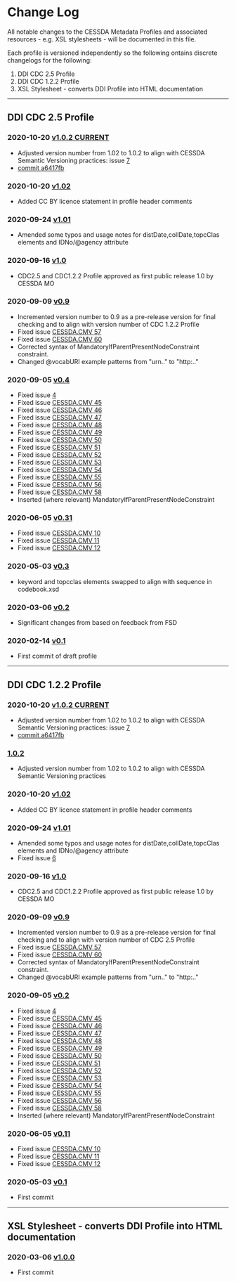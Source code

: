 # Change Log
All notable changes to the CESSDA Metadata Profiles and associated resources  - e.g. XSL stylesheets - will be documented in this file.

Each profile is versioned independently so the following  ontains discrete changelogs for the following:
1. DDI CDC 2.5 Profile
2. DDI CDC 1.2.2 Profile
3. XSL Stylesheet - converts DDI Profile into HTML documentation
  
***
 
 
## DDI CDC 2.5 Profile

### 2020-10-20 [v1.0.2 CURRENT](https://bitbucket.org/cessda/cessda.metadata.profiles/src/master/CDC%202.5%20PROFILE/cdc25_profile.xml)
- Adjusted version number from 1.02 to 1.0.2 to align with CESSDA Semantic Versioning practices: issue [7](https://bitbucket.org/cessda/cessda.metadata.profiles/issues/7)
- [commit a6417fb](https://bitbucket.org/cessda/cessda.metadata.profiles/commits/a6417fb57c5a9744c92aa815709872caed987914)

### 2020-10-20 [v1.02](https://bitbucket.org/cessda/cessda.metadata.profiles/commits/b4ef3134afef2aa1ce99bc4cb284ee255e824fb7)
- Added CC BY licence statement in profile header comments

### 2020-09-24 [v1.01](https://bitbucket.org/cessda/cessda.metadata.profiles/commits/9fe2545a02e5c34620cea5c1bd86c814d4ca8b09)
- Amended some typos and usage notes for distDate,collDate,topcClas elements and IDNo/@agency attribute

### 2020-09-16 [v1.0](https://bitbucket.org/cessda/cessda.metadata.profiles/commits/81abcdf698f7d64908e62d6edd1c7b777ab8092b)
- CDC2.5 and CDC1.2.2 Profile approved as first public release 1.0 by CESSDA MO


### 2020-09-09 [v0.9](https://bitbucket.org/cessda/cessda.metadata.profiles/commits/c1f41a9dd02202a5a5fcb196945385fa6dbfdd4c)
- Incremented version number to 0.9 as a pre-release version for final checking and to align with version number of CDC 1.2.2 Profile
- Fixed issue [CESSDA.CMV 57](https://bitbucket.org/cessda/cessda.cmv/issues/57)
- Fixed issue [CESSDA.CMV 60](https://bitbucket.org/cessda/cessda.cmv/issues/60)
- Corrected syntax of MandatoryIfParentPresentNodeConstraint constraint.
- Changed @vocabURI example patterns from "urn.." to "http:.."


### 2020-09-05 [v0.4](https://bitbucket.org/cessda/cessda.metadata.profiles/commits/fa77f5d797caf6005e00933a286a2752e68f8469)
- Fixed issue [4](https://bitbucket.org/cessda/cessda.metadata.profiles/issues/4/)
- Fixed issue [CESSDA.CMV 45](https://bitbucket.org/cessda/cessda.cmv/issues/45)
- Fixed issue [CESSDA.CMV 46](https://bitbucket.org/cessda/cessda.cmv/issues/46)
- Fixed issue [CESSDA.CMV 47](https://bitbucket.org/cessda/cessda.cmv/issues/47)
- Fixed issue [CESSDA.CMV 48](https://bitbucket.org/cessda/cessda.cmv/issues/48)
- Fixed issue [CESSDA.CMV 49](https://bitbucket.org/cessda/cessda.cmv/issues/49)
- Fixed issue [CESSDA.CMV 50](https://bitbucket.org/cessda/cessda.cmv/issues/50)
- Fixed issue [CESSDA.CMV 51](https://bitbucket.org/cessda/cessda.cmv/issues/51)
- Fixed issue [CESSDA.CMV 52](https://bitbucket.org/cessda/cessda.cmv/issues/52)
- Fixed issue [CESSDA.CMV 53](https://bitbucket.org/cessda/cessda.cmv/issues/53)
- Fixed issue [CESSDA.CMV 54](https://bitbucket.org/cessda/cessda.cmv/issues/54)
- Fixed issue [CESSDA.CMV 55](https://bitbucket.org/cessda/cessda.cmv/issues/55)
- Fixed issue [CESSDA.CMV 56](https://bitbucket.org/cessda/cessda.cmv/issues/56)
- Fixed issue [CESSDA.CMV 58](https://bitbucket.org/cessda/cessda.cmv/issues/58)
- Inserted (where relevant) MandatoryIfParentPresentNodeConstraint

### 2020-06-05 [v0.31](https://bitbucket.org/cessda/cessda.metadata.profiles/commits/331e562fffebccccbc6a1b1622a6dfafe04e7d27)
- Fixed issue [CESSDA.CMV 10](https://bitbucket.org/cessda/cessda.cmv/issues/10)
- Fixed issue [CESSDA.CMV 11](https://bitbucket.org/cessda/cessda.cmv/issues/11)
- Fixed issue [CESSDA.CMV 12](https://bitbucket.org/cessda/cessda.cmv/issues/12)

### 2020-05-03 [v0.3](https://bitbucket.org/cessda/cessda.metadata.profiles/commits/40758a09c36671facd1ef58160028d1cb7d5cabc)
- keyword and topcclas elements swapped to align with sequence in codebook.xsd

### 2020-03-06 [v0.2](https://bitbucket.org/cessda/cessda.metadata.profiles/commits/58b2a6187bc2c9e7a20f8547c293d655e9d3ff74)
- Significant changes from based on feedback from FSD

### 2020-02-14 [v0.1](https://bitbucket.org/cessda/cessda.metadata.profiles/commits/d0d589a27bbfdde6095597eaca872fe9b43f2a3f)
- First commit of draft profile


***


## DDI CDC 1.2.2 Profile

### 2020-10-20 [v1.0.2 CURRENT](https://bitbucket.org/cessda/cessda.metadata.profiles/src/master/CDC%202.5%20PROFILE/cdc25_profile.xml)
- Adjusted version number from 1.02 to 1.0.2 to align with CESSDA Semantic Versioning practices: issue [7](https://bitbucket.org/cessda/cessda.metadata.profiles/issues/7)
- [commit a6417fb](https://bitbucket.org/cessda/cessda.metadata.profiles/commits/a6417fb57c5a9744c92aa815709872caed987914)

### [1.0.2](https://bitbucket.org/cessda/cessda.metadata.profiles/commits/a6417fb57c5a9744c92aa815709872caed987914)
- Adjusted version number from 1.02 to 1.0.2 to align with CESSDA Semantic Versioning practices

### 2020-10-20 [v1.02](https://bitbucket.org/cessda/cessda.metadata.profiles/commits/b4ef3134afef2aa1ce99bc4cb284ee255e824fb7)
- Added CC BY licence statement in profile header comments

### 2020-09-24 [v1.01](https://bitbucket.org/cessda/cessda.metadata.profiles/commits/9fe2545a02e5c34620cea5c1bd86c814d4ca8b09)
- Amended some typos and usage notes for distDate,collDate,topcClas elements and IDNo/@agency attribute
- Fixed issue [6](https://bitbucket.org/cessda/cessda.metadata.profiles/issues/6/)


### 2020-09-16 [v1.0](https://bitbucket.org/cessda/cessda.metadata.profiles/commits/81abcdf698f7d64908e62d6edd1c7b777ab8092b)
- CDC2.5 and CDC1.2.2 Profile approved as first public release 1.0 by CESSDA MO

### 2020-09-09 [v0.9](https://bitbucket.org/cessda/cessda.metadata.profiles/commits/c1f41a9dd02202a5a5fcb196945385fa6dbfdd4c)
- Incremented version number to 0.9 as a pre-release version for final checking and to align with version number of CDC 2.5 Profile
- Fixed issue [CESSDA.CMV 57](https://bitbucket.org/cessda/cessda.cmv/issues/57)
- Fixed issue [CESSDA.CMV 60](https://bitbucket.org/cessda/cessda.cmv/issues/60)
- Corrected syntax of MandatoryIfParentPresentNodeConstraint constraint.
- Changed @vocabURI example patterns from "urn.." to "http:.."

### 2020-09-05 [v0.2](https://bitbucket.org/cessda/cessda.metadata.profiles/commits/fa77f5d797caf6005e00933a286a2752e68f8469)
- Fixed issue [4](https://bitbucket.org/cessda/cessda.metadata.profiles/issues/4/)
- Fixed issue [CESSDA.CMV 45](https://bitbucket.org/cessda/cessda.cmv/issues/45)
- Fixed issue [CESSDA.CMV 46](https://bitbucket.org/cessda/cessda.cmv/issues/46)
- Fixed issue [CESSDA.CMV 47](https://bitbucket.org/cessda/cessda.cmv/issues/47)
- Fixed issue [CESSDA.CMV 48](https://bitbucket.org/cessda/cessda.cmv/issues/48)
- Fixed issue [CESSDA.CMV 49](https://bitbucket.org/cessda/cessda.cmv/issues/49)
- Fixed issue [CESSDA.CMV 50](https://bitbucket.org/cessda/cessda.cmv/issues/50)
- Fixed issue [CESSDA.CMV 51](https://bitbucket.org/cessda/cessda.cmv/issues/51)
- Fixed issue [CESSDA.CMV 52](https://bitbucket.org/cessda/cessda.cmv/issues/52)
- Fixed issue [CESSDA.CMV 53](https://bitbucket.org/cessda/cessda.cmv/issues/53)
- Fixed issue [CESSDA.CMV 54](https://bitbucket.org/cessda/cessda.cmv/issues/54)
- Fixed issue [CESSDA.CMV 55](https://bitbucket.org/cessda/cessda.cmv/issues/55)
- Fixed issue [CESSDA.CMV 56](https://bitbucket.org/cessda/cessda.cmv/issues/56)
- Fixed issue [CESSDA.CMV 58](https://bitbucket.org/cessda/cessda.cmv/issues/58)
- Inserted (where relevant) MandatoryIfParentPresentNodeConstraint

### 2020-06-05 [v0.11](https://bitbucket.org/cessda/cessda.metadata.profiles/commits/331e562fffebccccbc6a1b1622a6dfafe04e7d27)
- Fixed issue [CESSDA.CMV 10](https://bitbucket.org/cessda/cessda.cmv/issues/10)
- Fixed issue [CESSDA.CMV 11](https://bitbucket.org/cessda/cessda.cmv/issues/11)
- Fixed issue [CESSDA.CMV 12](https://bitbucket.org/cessda/cessda.cmv/issues/12)

### 2020-05-03 [v0.1](https://bitbucket.org/cessda/cessda.metadata.profiles/commits/40758a09c36671facd1ef58160028d1cb7d5cabc)
- First commit

***

## XSL Stylesheet - converts DDI Profile into HTML documentation

### 2020-03-06 [v1.0.0](https://bitbucket.org/cessda/cessda.metadata.profiles/commits/58b2a6187bc2c9e7a20f8547c293d655e9d3ff74)
- First commit
